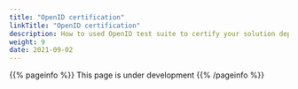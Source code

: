 ```yaml
---
title: "OpenID certification"
linkTitle: "OpenID certification"
description: How to used OpenID test suite to certify your solution deployment
weight: 9
date: 2021-09-02
---
```


{{% pageinfo %}}
This page is under development
{{% /pageinfo %}}